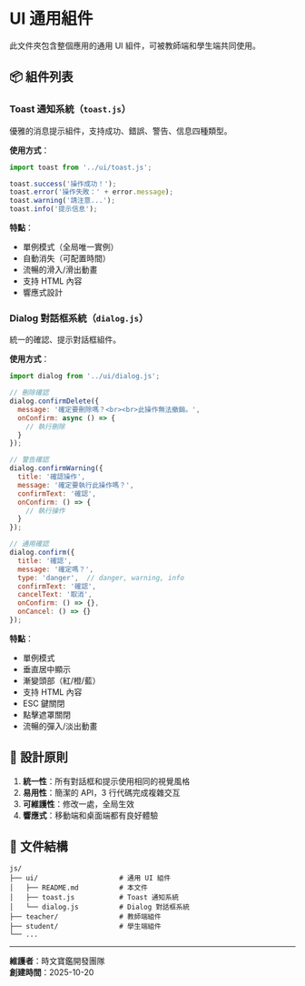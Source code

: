 # UI 通用組件

此文件夾包含整個應用的通用 UI 組件，可被教師端和學生端共同使用。

## 📦 組件列表

### Toast 通知系統（`toast.js`）

優雅的消息提示組件，支持成功、錯誤、警告、信息四種類型。

**使用方式**：
```javascript
import toast from '../ui/toast.js';

toast.success('操作成功！');
toast.error('操作失敗：' + error.message);
toast.warning('請注意...');
toast.info('提示信息');
```

**特點**：
- 單例模式（全局唯一實例）
- 自動消失（可配置時間）
- 流暢的滑入/滑出動畫
- 支持 HTML 內容
- 響應式設計

### Dialog 對話框系統（`dialog.js`）

統一的確認、提示對話框組件。

**使用方式**：
```javascript
import dialog from '../ui/dialog.js';

// 刪除確認
dialog.confirmDelete({
  message: '確定要刪除嗎？<br><br>此操作無法撤銷。',
  onConfirm: async () => {
    // 執行刪除
  }
});

// 警告確認
dialog.confirmWarning({
  title: '確認操作',
  message: '確定要執行此操作嗎？',
  confirmText: '確認',
  onConfirm: () => {
    // 執行操作
  }
});

// 通用確認
dialog.confirm({
  title: '確認',
  message: '確定嗎？',
  type: 'danger',  // danger, warning, info
  confirmText: '確認',
  cancelText: '取消',
  onConfirm: () => {},
  onCancel: () => {}
});
```

**特點**：
- 單例模式
- 垂直居中顯示
- 漸變頭部（紅/橙/藍）
- 支持 HTML 內容
- ESC 鍵關閉
- 點擊遮罩關閉
- 流暢的彈入/淡出動畫

## 🎨 設計原則

1. **統一性**：所有對話框和提示使用相同的視覺風格
2. **易用性**：簡潔的 API，3 行代碼完成複雜交互
3. **可維護性**：修改一處，全局生效
4. **響應式**：移動端和桌面端都有良好體驗

## 📁 文件結構

```
js/
├── ui/                    # 通用 UI 組件
│   ├── README.md          # 本文件
│   ├── toast.js           # Toast 通知系統
│   └── dialog.js          # Dialog 對話框系統
├── teacher/               # 教師端組件
├── student/               # 學生端組件
└── ...
```

---

**維護者**：時文寶鑑開發團隊  
**創建時間**：2025-10-20

